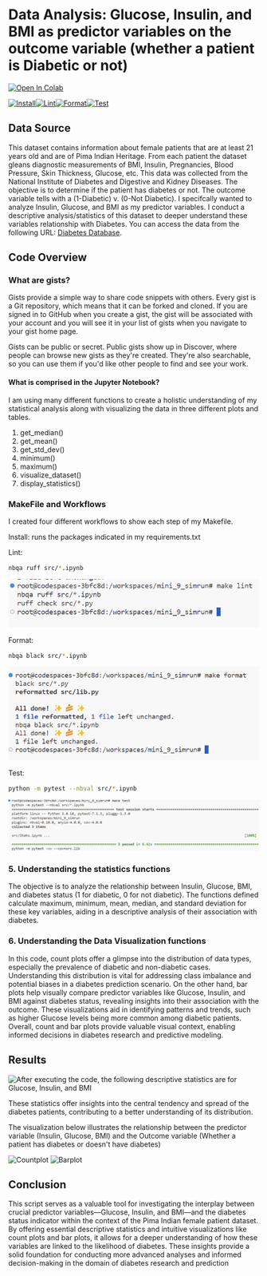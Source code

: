 # Data Analysis: Glucose, Insulin, and BMI as predictor variables on the outcome variable (whether a patient is Diabetic or not)

[![Open In Colab](https://colab.research.google.com/assets/colab-badge.svg)](https://colab.research.google.com/gist/simrunsharma/03caae81f132f704a593bfe49d9afd53/stats.ipynb#scrollTo=Sx3tllCZ0Ou_)


[![Install](https://github.com/nogibjj/Simrun_Continuous_Integration_using_GitHub_Actions_of_Python_Data_Science_Project/actions/workflows/install.yml/badge.svg)](https://github.com/nogibjj/Simrun_Continuous_Integration_using_GitHub_Actions_of_Python_Data_Science_Project/actions/workflows/install.yml)[![Lint](https://github.com/nogibjj/Simrun_Continuous_Integration_using_GitHub_Actions_of_Python_Data_Science_Project/actions/workflows/lint.yml/badge.svg)](https://github.com/nogibjj/Simrun_Continuous_Integration_using_GitHub_Actions_of_Python_Data_Science_Project/actions/workflows/lint.yml)[![Format](https://github.com/nogibjj/Simrun_Continuous_Integration_using_GitHub_Actions_of_Python_Data_Science_Project/actions/workflows/format.yml/badge.svg)](https://github.com/nogibjj/Simrun_Continuous_Integration_using_GitHub_Actions_of_Python_Data_Science_Project/actions/workflows/format.yml)[![Test](https://github.com/nogibjj/Simrun_Continuous_Integration_using_GitHub_Actions_of_Python_Data_Science_Project/actions/workflows/test.yml/badge.svg)](https://github.com/nogibjj/Simrun_Continuous_Integration_using_GitHub_Actions_of_Python_Data_Science_Project/actions/workflows/test.yml)

## Data Source
This dataset contains information about female patients that are at least 21 years old and are of Pima Indian Heritage. From each patient the dataset gleans diagnostic measurements of BMI, Insulin, Pregnancies, Blood Pressure, Skin Thickness, Glucose, etc. This data was collected from the National Institute of Diabetes and Digestive and Kidney Diseases. The objective is to determine if the patient has diabetes or not. The outcome variable tells with a (1-Diabetic) v. (0-Not Diabetic). I specifcally wanted to analyze Insulin, Glucose, and BMI as my predictor variables. I conduct a descriptive analysis/statistics of this dataset to deeper understand these variables relationship with Diabetes.
You can access the data from the following URL: [Diabetes Database](https://www.kaggle.com/datasets/uciml/pima-indians-diabetes-database?select=diabetes.csv).

## Code Overview

### What are gists?
Gists provide a simple way to share code snippets with others. Every gist is a Git repository, which means that it can be forked and cloned. If you are signed in to GitHub when you create a gist, the gist will be associated with your account and you will see it in your list of gists when you navigate to your gist home page.

Gists can be public or secret. Public gists show up in Discover, where people can browse new gists as they're created. They're also searchable, so you can use them if you'd like other people to find and see your work.

#### What is comprised in the Jupyter Notebook?
I am using many different functions to create a holistic understanding of my statistical analysis along with visualizing the data in three different plots and tables. 
  1. get_median()
  2. get_mean()
  3. get_std_dev()
  4. minimum()
  5. maximum()
  6. visualize_dataset()
  7. display_statistics()

### MakeFile and Workflows
I created four different workflows to show each step of my Makefile.

Install: runs the packages indicated in my requirements.txt

Lint: 
```sh
nbqa ruff src/*.ipynb
```
![Alt text](image-1.png)

Format: 
```sh
nbqa black src/*.ipynb
```  
![Alt text](image.png)

Test: 
```sh
python -m pytest --nbval src/*.ipynb
```

![Alt text](image-2.png)



### 5. Understanding the statistics functions
The objective is to analyze the relationship between Insulin, Glucose, BMI, and diabetes status (1 for diabetic, 0 for not diabetic). The functions defined calculate maximum, minimum, mean, median, and standard deviation for these key variables, aiding in a descriptive analysis of their association with diabetes.

### 6. Understanding the Data Visualization functions
In this code, count plots offer a glimpse into the distribution of data types, especially the prevalence of diabetic and non-diabetic cases. Understanding this distribution is vital for addressing class imbalance and potential biases in a diabetes prediction scenario. On the other hand, bar plots help visually compare predictor variables like Glucose, Insulin, and BMI against diabetes status, revealing insights into their association with the outcome. These visualizations aid in identifying patterns and trends, such as higher Glucose levels being more common among diabetic patients. Overall, count and bar plots provide valuable visual context, enabling informed decisions in diabetes research and predictive modeling.

## Results

![After executing the code, the following descriptive statistics are for Glucose, Insulin, and BMI](https://user-images.githubusercontent.com/141798228/268531816-2f9924ab-d11c-422a-b509-bb3cb042a723.jpg)

These statistics offer insights into the central tendency and spread of the diabetes patients, contributing to a better understanding of its distribution.

The visualization below illustrates the relationship between the predictor variable (Insulin, Glucose, BMI) and the Outcome variable (Whether a patient has diabetes or doesn't have diabetes)

![Countplot](https://user-images.githubusercontent.com/141798228/268531789-4ee528a7-c91f-4281-b2e6-ea15daa89a42.png)
![Barplot](https://user-images.githubusercontent.com/141798228/268531736-b20fb998-b839-4c6a-b8af-3749b5ed8f4b.png)

## Conclusion
This script serves as a valuable tool for investigating the interplay between crucial predictor variables—Glucose, Insulin, and BMI—and the diabetes status indicator within the context of the Pima Indian female patient dataset. By offering essential descriptive statistics and intuitive visualizations like count plots and bar plots, it allows for a deeper understanding of how these variables are linked to the likelihood of diabetes. These insights provide a solid foundation for conducting more advanced analyses and informed decision-making in the domain of diabetes research and prediction
